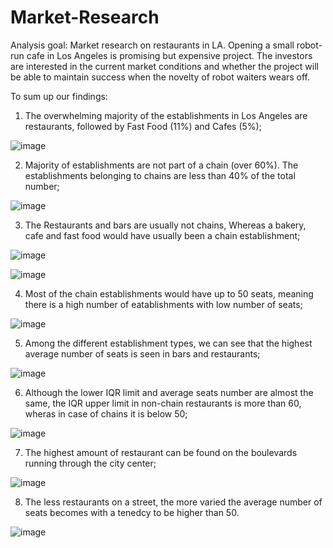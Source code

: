 # Market-Research

Analysis goal: Market research on restaurants in LA.
Opening a small robot-run cafe in Los Angeles is promising but expensive project. The investors are interested in the current market conditions and whether the project will be able to maintain success when the novelty of robot waiters wears off.

To sum up our findings:

1. The overwhelming majority of the establishments in Los Angeles are restaurants, followed by Fast Food (11%) and Cafes (5%);

![image](https://user-images.githubusercontent.com/26043577/133152438-777bc3db-d57c-41bf-8b29-0ed058dea90d.png)


2. Majority of establishments are not part of a chain (over 60%). The establishments belonging to chains are less than 40% of the total number;

![image](https://user-images.githubusercontent.com/26043577/133152471-9f4c72d5-651c-4491-99c6-252e8820032c.png)


3. The Restaurants and bars are usually not chains, Whereas a bakery, cafe and fast food would have usually been a chain establishment;

![image](https://user-images.githubusercontent.com/26043577/133152563-809b81df-a548-4ae0-98e6-58d27f496d35.png)

![image](https://user-images.githubusercontent.com/26043577/133152635-8b8566d1-c4ca-4fef-a4ed-39aeb7a5786d.png)


4. Most of the chain establishments would have up to 50 seats, meaning there is a high number of eatablishments with low number of seats;

![image](https://user-images.githubusercontent.com/26043577/133153030-fe93e706-2b3e-4964-9724-2a70aaaed468.png)


5. Among the different establishment types, we can see that the highest average number of seats is seen in bars and restaurants;

![image](https://user-images.githubusercontent.com/26043577/133152968-5e086124-c722-40be-914d-3d7349e323b9.png)


6. Although the lower IQR limit and average seats number are almost the same, the IQR upper limit in non-chain restaurants is more than 60, wheras in case of chains it is below 50;

![image](https://user-images.githubusercontent.com/26043577/133153499-10dcf377-35a9-4d5b-9963-0c5a20c1edb2.png)


7. The highest amount of restaurant can be found on the boulevards running through the city center;

![image](https://user-images.githubusercontent.com/26043577/133153653-46ff4f59-15c7-4c1e-8314-7e333794f292.png)


8. The less restaurants on a street, the more varied the average number of seats becomes with a tenedcy to be higher than 50.

![image](https://user-images.githubusercontent.com/26043577/133153972-16632745-a42d-4e46-87c9-7548f46fbc49.png)

